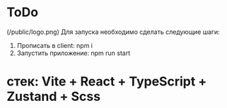 # ToDo
(/public/logo.png)
Для запуска необходимо сделать следующие шаги:
1. Прописать в client: npm i 
2. Запустить приложение: npm run start

# стек: Vite + React + TypeScript + Zustand + Scss
